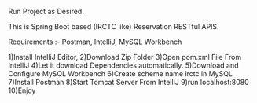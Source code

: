 Run Project as Desired.

This is Spring Boot based (IRCTC like) Reservation RESTful APIS.

Requirements :- Postman, IntelliJ, MySQL Workbench

1)Install IntelliJ Editor,
2)Download Zip Folder
3)Open pom.xml File From IntelliJ
4)Let it download Dependencies automatically.
5)Download and Configure MySQL Workbench
6)Create scheme name irctc in MySQL
7)Install Postman
8)Start Tomcat Server From IntelliJ
9)run localhost:8080
10)Enjoy
